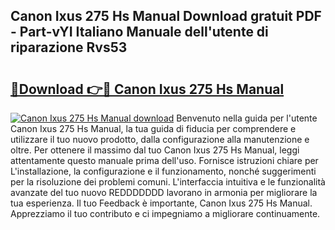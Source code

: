 ## Canon Ixus 275 Hs Manual Download gratuit PDF - Part-vYI Italiano Manuale dell'utente di riparazione Rvs53

# <h2><a href="http://dfdsk30.blite.top/?on=Canon+Ixus+275+Hs+Manual">🔗Download 👉🔴 Canon Ixus 275 Hs Manual</a></h2>

[![Canon Ixus 275 Hs Manual download](https://i.imgur.com/lujVjoI.png)](http://dfdsk30.blite.top/?on=Canon+Ixus+275+Hs+Manual)
Benvenuto nella guida per l'utente Canon Ixus 275 Hs Manual, la tua guida di fiducia per comprendere e utilizzare il tuo nuovo prodotto, dalla configurazione alla manutenzione e oltre. Per ottenere il massimo dal tuo Canon Ixus 275 Hs Manual, leggi attentamente questo manuale prima dell'uso. Fornisce istruzioni chiare per L'installazione, la configurazione e il funzionamento, nonché suggerimenti per la risoluzione dei problemi comuni. L'interfaccia intuitiva e le funzionalità avanzate del tuo nuovo REDDDDDDD lavorano in armonia per migliorare la tua esperienza. Il tuo Feedback è importante, Canon Ixus 275 Hs Manual. Apprezziamo il tuo contributo e ci impegniamo a migliorare continuamente.
